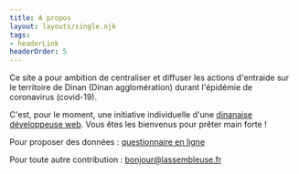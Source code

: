 ```yaml
---
title: A propos
layout: layouts/single.njk
tags:
- headerLink
headerOrder: 5
---
```


Ce site a pour ambition de centraliser et diffuser les actions d'entraide sur le territoire de Dinan (Dinan agglomération) durant l'épidémie de coronavirus (covid-19).

C'est, pour le moment, une initiative individuelle d'une [dinanaise développeuse web](https://www.lassembleuse.fr/). Vous êtes les bienvenus pour prêter main forte !


Pour proposer des données : [questionnaire en ligne](https://framaforms.org/entraide-dinan-coronavirus-1584308859)

Pour toute autre contribution : [bonjour@lassembleuse.fr](mailto:bonjour@lassembleuse.fr)
